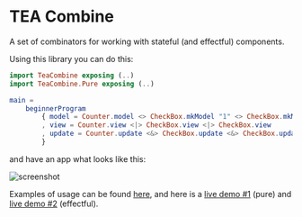 # TEA Combine

A set of combinators for working with stateful (and effectful) components.

Using this library you can do this:

```elm
import TeaCombine exposing (..)
import TeaCombine.Pure exposing (..)

main =
    beginnerProgram
        { model = Counter.model <> CheckBox.mkModel "1" <> CheckBox.mkModel "2"
        , view = Counter.view <|> CheckBox.view <|> CheckBox.view
        , update = Counter.update <&> CheckBox.update <&> CheckBox.update
        }
```

and have an app what looks like this:

![screenshot](https://github.com/astynax/tea-combine/blob/master/assets/example.png)

Examples of usage can be found [here](https://github.com/astynax/tea-combine/tree/master/examples), and here is a [live demo #1](https://astynax.github.com/tea-combine/examples/pure.html) (pure)
and [live demo #2](https://astynax.github.com/tea-combine/examples/effectful.html) (effectful).
